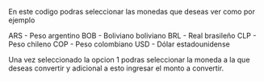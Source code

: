 En este codigo podras seleccionar las monedas que deseas ver como por ejemplo 

ARS - Peso argentino
BOB - Boliviano boliviano
BRL - Real brasileño
CLP - Peso chileno
COP - Peso colombiano
USD - Dólar estadounidense

Una vez seleccionado la opcion 1 podras seleccionar la moneda a la que deseas convertir y adicional a esto ingresar el monto a convertir.
